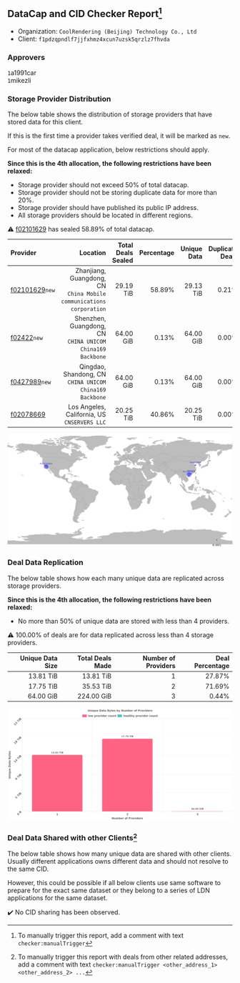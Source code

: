 ## DataCap and CID Checker Report[^1]
 - Organization: `CoolRendering (Beijing) Technology Co., Ltd`
 - Client: `f1pdzqpndlf7jjfxhmz4xcun7uzsk5qrzlz7fhvda`
### Approvers
`1`a1991car<br/>`1`mikezli

### Storage Provider Distribution
The below table shows the distribution of storage providers that have stored data for this client.

If this is the first time a provider takes verified deal, it will be marked as `new`.

For most of the datacap application, below restrictions should apply.

**Since this is the 4th allocation, the following restrictions have been relaxed:**
 - Storage provider should not exceed 50% of total datacap.
 - Storage provider should not be storing duplicate data for more than 20%.
 - Storage provider should have published its public IP address.
 - All storage providers should be located in different regions.

⚠️ [f02101629](https://filfox.info/en/address/f02101629) has sealed 58.89% of total datacap.

| Provider                                                    |                                                               Location | Total Deals Sealed | Percentage | Unique Data | Duplicate Deals |
| :---------------------------------------------------------- | ---------------------------------------------------------------------: | -----------------: | ---------: | ----------: | --------------: |
| [f02101629](https://filfox.info/en/address/f02101629)`new`  | Zhanjiang, Guangdong, CN<br/>`China Mobile communications corporation` |          29.19 TiB |     58.89% |   29.13 TiB |           0.21% |
| [f02422](https://filfox.info/en/address/f02422)`new`        |           Shenzhen, Guangdong, CN<br/>`CHINA UNICOM China169 Backbone` |          64.00 GiB |      0.13% |   64.00 GiB |           0.00% |
| [f0427989](https://filfox.info/en/address/f0427989)`new`    |             Qingdao, Shandong, CN<br/>`CHINA UNICOM China169 Backbone` |          64.00 GiB |      0.13% |   64.00 GiB |           0.00% |
| [f02078669](https://filfox.info/en/address/f02078669)       |                        Los Angeles, California, US<br/>`CNSERVERS LLC` |          20.25 TiB |     40.86% |   20.25 TiB |           0.00% |

<img src="https://raw.githubusercontent.com/data-preservation-programs/filplus-checker-assets/main/filecoin-project/filecoin-plus-large-datasets/issues/1844/1681491826371.png"/>

### Deal Data Replication
The below table shows how each many unique data are replicated across storage providers.


**Since this is the 4th allocation, the following restrictions have been relaxed:**
- No more than 50% of unique data are stored with less than 4 providers.

⚠️ 100.00% of deals are for data replicated across less than 4 storage providers.

| Unique Data Size | Total Deals Made | Number of Providers | Deal Percentage |
| ---------------: | ---------------: | ------------------: | --------------: |
|        13.81 TiB |        13.81 TiB |                   1 |          27.87% |
|        17.75 TiB |        35.53 TiB |                   2 |          71.69% |
|        64.00 GiB |       224.00 GiB |                   3 |           0.44% |

<img src="https://raw.githubusercontent.com/data-preservation-programs/filplus-checker-assets/main/filecoin-project/filecoin-plus-large-datasets/issues/1844/1681491828703.png"/>

### Deal Data Shared with other Clients[^3]
The below table shows how many unique data are shared with other clients.
Usually different applications owns different data and should not resolve to the same CID.

However, this could be possible if all below clients use same software to prepare for the exact same dataset or they belong to a series of LDN applications for the same dataset.

✔️ No CID sharing has been observed.

[^1]: To manually trigger this report, add a comment with text `checker:manualTrigger`

[^2]: Deals from those addresses are combined into this report as they are specified with `checker:manualTrigger`

[^3]: To manually trigger this report with deals from other related addresses, add a comment with text `checker:manualTrigger <other_address_1> <other_address_2> ...`
